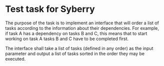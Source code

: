 # Test task for Syberry
The purpose of the task is to implement an interface that will order a list of tasks according to the information about their dependencies. For example, if task A has a dependency on tasks B and C, this means that to start working on task A tasks B and C have to be completed first.

The interface shall take a list of tasks (defined in any order) as the input parameter and output a list of tasks sorted in the order they may be executed.
